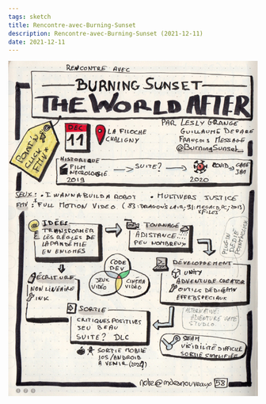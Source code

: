 ```yaml
---
tags: sketch
title: Rencontre-avec-Burning-Sunset
description: Rencontre-avec-Burning-Sunset (2021-12-11)
date: 2021-12-11
---
```


![](58_Rencontre-avec-Burning-Sunset_2021-12-11.jpg) 
